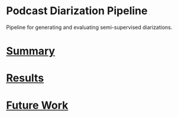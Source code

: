 # Podcast Diarization Pipeline
Pipeline for generating and evaluating semi-supervised diarizations.

# [Summary](/docs/summary.md)
# [Results](/docs/results.md)
# [Future Work](/docs/future_work.md)
